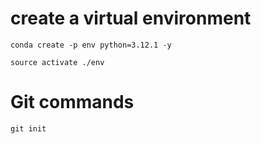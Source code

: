 # create a virtual environment

```
conda create -p env python=3.12.1 -y
```
```
source activate ./env
```



# Git commands

```
git init
```